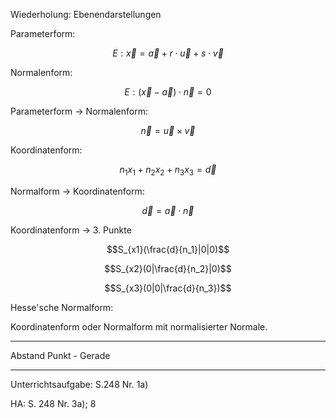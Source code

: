 Wiederholung: Ebenendarstellungen


Parameterform:

$$E: \vec{x}=\vec{a}+r\cdot\vec{u}+s\cdot\vec{v}$$

Normalenform:

$$E: (\vec{x}-\vec{a})\cdot\vec{n}=0$$

Parameterform -> Normalenform:

$$\vec{n}=\vec{u}\times\vec{v}$$

Koordinatenform:

$$n_1x_1+n_2x_2+n_3x_3=\vec{d}$$

Normalform -> Koordinatenform:

$$\vec{d}=\vec{a}\cdot\vec{n}$$

Koordinatenform -> 3. Punkte

$$S_{x1}(\frac{d}{n_1}|0|0)$$

$$S_{x2}(0|\frac{d}{n_2}|0)$$

$$S_{x3}(0|0|\frac{d}{n_3})$$

Hesse'sche Normalform:

Koordinatenform oder Normalform mit normalisierter Normale.

---

Abstand Punkt - Gerade

---
Unterrichtsaufgabe: S.248 Nr. 1a)


HA: S. 248 Nr. 3a); 8